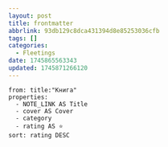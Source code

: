 ```yaml
---
layout: post
title: frontmatter
abbrlink: 93db129c8dca431394d8e85253036cfb
tags: []
categories:
  - Fleetings
date: 1745865563343
updated: 1745871266120
---
```


```frontmatter-overview
from: title:"Книга"
properties:
  - NOTE_LINK AS Title
  - cover AS Cover
  - category
  - rating AS ⭐
sort: rating DESC
```
